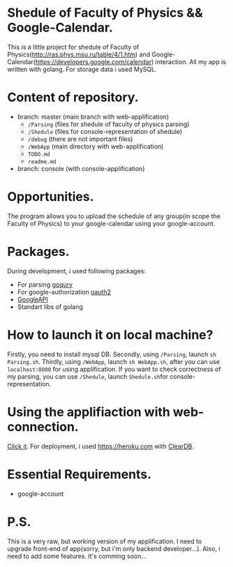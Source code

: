# Shedule of Faculty of Physics && Google-Calendar.
This is a little project for shedule of Faculty of Physics(http://ras.phys.msu.ru/table/4/1.htm) and Google-Calendar(https://developers.google.com/calendar) interaction. All my app is written with golang. For storage data i used MySQL.


# Content of repository.
* branch: master (main branch with web-applification)
    - `/Parsing` (files for shedule of faculty of physics parsing)
	- `/Shedule` (files for console-representation of shedule)
	- `/debug` (there are not important files)
	- `/WebApp` (main directory with web-applification)
	- `TODO.md`
	- `readme.md`
* branch: console (with console-applification)

# Opportunities.
The program allows you to upload the schedule of any group(in scope the Faculty of Physics) to your google-calendar using your google-account.

# Packages.
During development, i used following packages:
* For parsing [goqury](https://godoc.org/github.com/fzipp/goquery)
* For google-authorization [oauth2](https://godoc.org/golang.org/x/oauth2)
* [GoogleAPI](https://godoc.org/google.golang.org/api/calendar/v3)
* Standart libs of golang

# How to launch it on local machine?
Firstly, you need to install mysql DB. Secondly, using `/Parsing`, launch `sh Parsing.sh`. Thirdly, using `/WebApp`, launch `sh WebApp.sh`, after you can use `localhost:8080` for using applification. If you want to check correctness of my parsing, you can use `/Shedule`, launch `Shedule.sh`for console-representation.

# Using the applifiaction with web-connection.
[Click it](https://fopshedule.herokuapp.com).
For deployment, i used https://heroku.com with [ClearDB](https://www.cleardb.com).

# Essential Requirements.
* google-account

# P.S.
This is a very raw, but working version of my applification. I need to upgrade front-end of app(sorry, but i'm only backend developer...). Also, i need to add some features. It's comming soon...

